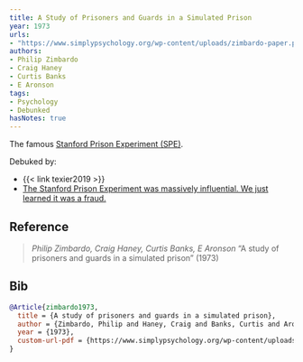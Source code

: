 ```yaml
---
title: A Study of Prisoners and Guards in a Simulated Prison
year: 1973
urls:
- "https://www.simplypsychology.org/wp-content/uploads/zimbardo-paper.pdf"
authors:
- Philip Zimbardo
- Craig Haney
- Curtis Banks
- E Aronson
tags:
- Psychology
- Debunked
hasNotes: true
---
```


The famous [Stanford Prison Experiment (SPE)](https://en.wikipedia.org/wiki/Stanford_prison_experiment).

Debuked by:
* {{< link texier2019 >}}
* [The Stanford Prison Experiment was massively influential. We just learned it was a fraud.](https://www.vox.com/2018/6/13/17449118/stanford-prison-experiment-fraud-psychology-replication)

## Reference

> <i>Philip Zimbardo, Craig Haney, Curtis Banks, E Aronson</i> “A study of prisoners and guards in a simulated prison” (1973) 

## Bib

```bib
@Article{zimbardo1973,
  title = {A study of prisoners and guards in a simulated prison},
  author = {Zimbardo, Philip and Haney, Craig and Banks, Curtis and Aronson, E},
  year = {1973},
  custom-url-pdf = {https://www.simplypsychology.org/wp-content/uploads/zimbardo-paper.pdf}
}
```
